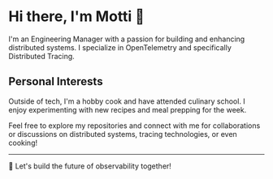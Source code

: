 # Hi there, I'm Motti 👋

I'm an Engineering Manager with a passion for building and enhancing distributed systems. I specialize in OpenTelemetry and specifically Distributed Tracing.

## Personal Interests
Outside of tech, I'm a hobby cook and have attended culinary school. I enjoy experimenting with new recipes and meal prepping for the week.

Feel free to explore my repositories and connect with me for collaborations or discussions on distributed systems, tracing technologies, or even cooking!

---

🌟 Let's build the future of observability together!
